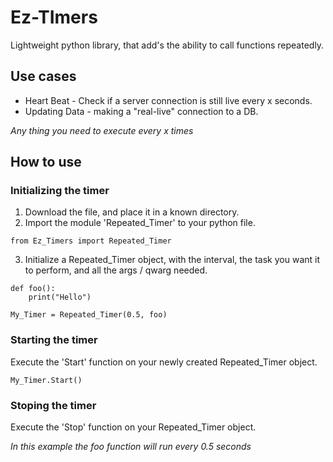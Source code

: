 # Ez-TImers
Lightweight python library, that add's the ability to call functions repeatedly.

## Use cases

* Heart Beat - Check if a server connection is still live every x seconds.
* Updating Data - making a "real-live" connection to a DB.

*Any thing you need to execute every x times*

## How to use

### Initializing the timer

1. Download the file, and place it in a known directory.<br>
2. Import the module 'Repeated_Timer' to your python file.<br>

```
from Ez_Timers import Repeated_Timer
```

3. Initialize a Repeated_Timer object, with the interval, the task you want it to perform, and all the args / qwarg needed.


```
def foo():
    print("Hello")

My_Timer = Repeated_Timer(0.5, foo)
```

### Starting the timer

Execute the 'Start' function on your newly created Repeated_Timer object.

```
My_Timer.Start()
```

### Stoping the timer

Execute the 'Stop' function on your Repeated_Timer object.


*In this example the foo function will run every 0.5 seconds*



